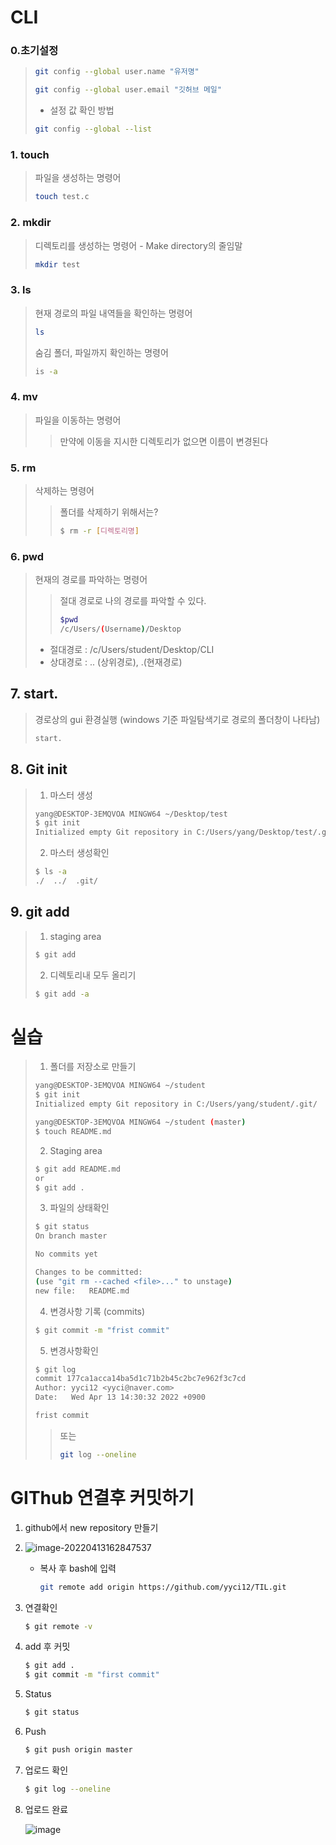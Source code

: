 # CLI

### 0.초기설정

> ``` bash
> git config --global user.name "유저명"
> ```
>
> 
>
> ``` bash
> git config --global user.email "깃허브 메일"
> ```
>
> 
>
> + 설정 값 확인 방법
>
> ```bash
> git config --global --list
> ```
>
> 

### 1. touch

> 파일을 생성하는 명령어 
>
> ```bash 
> touch test.c
> ```



### 2. mkdir

> 디렉토리를 생성하는 명령어 - Make directory의 줄임말
>
> ```bash
> mkdir test
> ```



### 3. ls

> 현재 경로의 파일 내역들을 확인하는 명령어 
>
> ```bash
> ls
> ```
>
> 숨김 폴더, 파일까지 확인하는 명령어 
>
> ```bash
> is -a
> ```



### 4. mv

> 파일을 이동하는 명령어 
>
> > 만약에 이동을 지시한 디렉토리가 없으면 이름이 변경된다



### 5. rm

> 삭제하는 명령어
>
> > 폴더를 삭제하기 위해서는? 
> >
> > ```bash
> > $ rm -r [디렉토리명]
> > ```



### 6. pwd

> 현재의 경로를 파악하는 명령어 
>
> >절대 경로로 나의 경로를 파악할 수 있다.
> >
> >```bash
> >$pwd
> >/c/Users/(Username)/Desktop
> >```
>
> + 절대경로 : /c/Users/student/Desktop/CLI
> + 상대경로 : .. (상위경로), .(현재경로)



## 7. start.

> 경로상의 gui 환경실행 (windows 기준 파일탐색기로 경로의 폴더창이 나타남)
>
> ~~~bash 
> start.
> ~~~



## 8. Git init

>1. 마스터 생성
>
>```bash
>yang@DESKTOP-3EMQVOA MINGW64 ~/Desktop/test
>$ git init
>Initialized empty Git repository in C:/Users/yang/Desktop/test/.git/
>```
>
>2. 마스터 생성확인
>
>```bash
>$ ls -a
>./  ../  .git/
>```



## 9. git add

>1. staging area
>
>  ```bash
>$ git add
>  ```
>
>2. 디렉토리내 모두 올리기
>
>```bash
>$ git add -a
>```



# 실습

>1. 폴더를 저장소로 만들기
>
>```bash
>yang@DESKTOP-3EMQVOA MINGW64 ~/student
>$ git init
>Initialized empty Git repository in C:/Users/yang/student/.git/
>
>yang@DESKTOP-3EMQVOA MINGW64 ~/student (master)
>$ touch README.md
>```
>
>
>
>2. Staging area
>
>```bash
>$ git add README.md
> or 
>$ git add .
>```
>
>
>
>3. 파일의 상태확인
>
>``` bash
>$ git status
>On branch master
>
>No commits yet
>
>Changes to be committed:
>(use "git rm --cached <file>..." to unstage)
> new file:   README.md
>```
>
>
>
>4. 변경사항 기록 (commits)
>
>```bash
>$ git commit -m "frist commit"
>```
>
>
>
>5. 변경사항확인
>
>```bash
>$ git log
>commit 177ca1acca14ba5d1c71b2b45c2bc7e962f3c7cd
>Author: yyci12 <yyci@naver.com>
>Date:   Wed Apr 13 14:30:32 2022 +0900
>
>frist commit
>```
>
>>또는
>>
>>```bash
>>git log --oneline
>>```
>
>
>
# GIThub 연결후 커밋하기

1. github에서 new repository 만들기



 2. ![image-20220413162847537](https://user-images.githubusercontent.com/38197124/163128666-7f1203f1-1cbe-4186-845a-0755d42f424f.png)

    * 복사 후 bash에 입력

      ```bash
      git remote add origin https://github.com/yyci12/TIL.git
      ```

 3. 연결확인

    ```bash
    $ git remote -v
    ```

4. add 후 커밋

   ```bash
   $ git add .
   $ git commit -m "first commit"
   ```

5. Status

   ```bash
   $ git status
   ```

6. Push

   ```bash
   $ git push origin master
   ```

7. 업로드 확인

   ```bash
   $ git log --oneline
   ```

8. 업로드 완료

   ![image](https://user-images.githubusercontent.com/38197124/163133572-210b2d4e-c5a0-4826-8bce-2e2c8c65e9a8.png)

